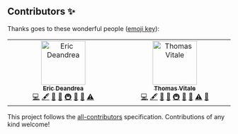 

## Contributors ✨

Thanks goes to these wonderful people ([emoji key](https://allcontributors.org/docs/en/emoji-key)):

<!-- ALL-CONTRIBUTORS-LIST:START - Do not remove or modify this section -->
<!-- prettier-ignore-start -->
<!-- markdownlint-disable -->
<table>
  <tbody>
    <tr>
      <td align="center" valign="top" width="14.28%"><a href="https://developers.redhat.com/author/eric-deandrea"><img src="https://avatars.githubusercontent.com/u/363447?v=4?s=100" width="100px;" alt="Eric Deandrea"/><br /><sub><b>Eric Deandrea</b></sub></a><br /><a href="#code-edeandrea" title="Code">💻</a> <a href="#content-edeandrea" title="Content">🖋</a> <a href="#doc-edeandrea" title="Documentation">📖</a> <a href="#ideas-edeandrea" title="Ideas, Planning, & Feedback">🤔</a> <a href="#infra-edeandrea" title="Infrastructure (Hosting, Build-Tools, etc)">🚇</a> <a href="#maintenance-edeandrea" title="Maintenance">🚧</a> <a href="#projectManagement-edeandrea" title="Project Management">📆</a> <a href="#test-edeandrea" title="Tests">⚠️</a></td>
      <td align="center" valign="top" width="14.28%"><a href="http://thomasvitale.com"><img src="https://avatars.githubusercontent.com/u/8523418?v=4?s=100" width="100px;" alt="Thomas Vitale"/><br /><sub><b>Thomas Vitale</b></sub></a><br /><a href="#code-ThomasVitale" title="Code">💻</a> <a href="#content-ThomasVitale" title="Content">🖋</a> <a href="#doc-ThomasVitale" title="Documentation">📖</a> <a href="#ideas-ThomasVitale" title="Ideas, Planning, & Feedback">🤔</a> <a href="#infra-ThomasVitale" title="Infrastructure (Hosting, Build-Tools, etc)">🚇</a> <a href="#maintenance-ThomasVitale" title="Maintenance">🚧</a> <a href="#projectManagement-ThomasVitale" title="Project Management">📆</a> <a href="#test-ThomasVitale" title="Tests">⚠️</a> <a href="#review-ThomasVitale" title="Reviewed Pull Requests">👀</a></td>
    </tr>
  </tbody>
</table>

<!-- markdownlint-restore -->
<!-- prettier-ignore-end -->

<!-- ALL-CONTRIBUTORS-LIST:END -->

This project follows the [all-contributors](https://github.com/all-contributors/all-contributors) specification. Contributions of any kind welcome!
